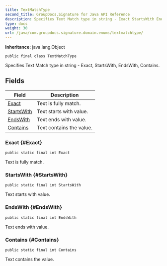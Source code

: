 ```yaml
---
title: TextMatchType
second_title: GroupDocs.Signature for Java API Reference
description: Specifies Text Match type in string - Exact StartsWith EndsWith Contains.
type: docs
weight: 30
url: /java/com.groupdocs.signature.domain.enums/textmatchtype/
---
```

**Inheritance:**
java.lang.Object
```
public final class TextMatchType
```

Specifies Text Match type in string - Exact, StartsWith, EndsWith, Contains.
## Fields

| Field | Description |
| --- | --- |
| [Exact](#Exact) | Text is fully match. |
| [StartsWith](#StartsWith) | Text starts with value. |
| [EndsWith](#EndsWith) | Text ends with value. |
| [Contains](#Contains) | Text contains the value. |
### Exact {#Exact}
```
public static final int Exact
```


Text is fully match.

### StartsWith {#StartsWith}
```
public static final int StartsWith
```


Text starts with value.

### EndsWith {#EndsWith}
```
public static final int EndsWith
```


Text ends with value.

### Contains {#Contains}
```
public static final int Contains
```


Text contains the value.

